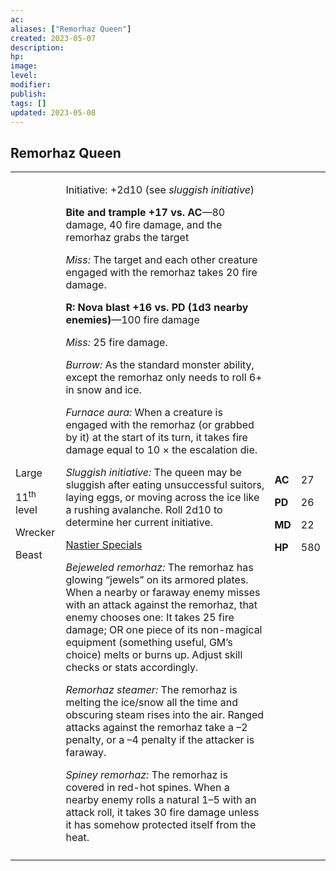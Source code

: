```yaml
---
ac: 
aliases: ["Remorhaz Queen"]
created: 2023-05-07
description: 
hp: 
image: 
level: 
modifier: 
publish: 
tags: []
updated: 2023-05-08
---
```


## Remorhaz Queen

<table>
<colgroup>
<col style="width: 16%" />
<col style="width: 71%" />
<col style="width: 5%" />
<col style="width: 6%" />
</colgroup>
<tbody>
<tr class="odd">
<td><p>Large</p>
<p>11<sup>th</sup> level</p>
<p>Wrecker</p>
<p>Beast</p></td>
<td><p>Initiative: +2d10 (see <em>sluggish initiative</em>)</p>
<p><strong>Bite and trample +17 vs. AC</strong>—80 damage, 40 fire
damage, and the remorhaz grabs the target</p>
<p><em>Miss:</em> The target and each other creature engaged with the
remorhaz takes 20 fire damage.</p>
<p><strong>R: Nova blast +16 vs. PD (1d3 nearby enemies)</strong>—100
fire damage</p>
<p><em>Miss:</em> 25 fire damage.</p>
<p><em>Burrow:</em> As the standard monster ability, except the remorhaz
only needs to roll 6+ in snow and ice.</p>
<p><em>Furnace aura:</em> When a creature is engaged with the remorhaz
(or grabbed by it) at the start of its turn, it takes fire damage equal
to 10 × the escalation die.</p>
<p><em>Sluggish initiative:</em> The queen may be sluggish after eating
unsuccessful suitors, laying eggs, or moving across the ice like a
rushing avalanche. Roll 2d10 to determine her current initiative.</p>
<p><u>Nastier Specials</u></p>
<p><em>Bejeweled remorhaz:</em> The remorhaz has glowing “jewels” on its
armored plates. When a nearby or faraway enemy misses with an attack
against the remorhaz, that enemy chooses one: It takes 25 fire damage;
OR one piece of its non-magical equipment (something useful, GM’s
choice) melts or burns up. Adjust skill checks or stats accordingly.</p>
<p><em>Remorhaz steamer:</em> The remorhaz is melting the ice/snow all
the time and obscuring steam rises into the air. Ranged attacks against
the remorhaz take a –2 penalty, or a –4 penalty if the attacker is
faraway.</p>
<p><em>Spiney remorhaz:</em> The remorhaz is covered in red-hot spines.
When a nearby enemy rolls a natural 1–5 with an attack roll, it takes 30
fire damage unless it has somehow protected itself from the
heat.</p></td>
<td><p><strong>AC</strong></p>
<p><strong>PD</strong></p>
<p><strong>MD</strong></p>
<p><strong>HP</strong></p></td>
<td><p>27</p>
<p>26</p>
<p>22</p>
<p>580</p></td>
</tr>
<tr class="even">
<td></td>
<td></td>
<td></td>
<td></td>
</tr>
</tbody>
</table>

